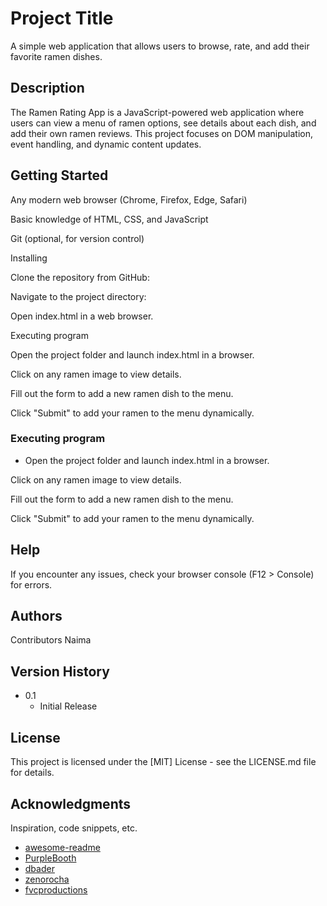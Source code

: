 # Project Title

A simple web application that allows users to browse, rate, and add their favorite ramen dishes.


## Description

The Ramen Rating App is a JavaScript-powered web application where users can view a menu of ramen options, see details about each dish, and add their own ramen reviews. This project focuses on DOM manipulation, event handling, and dynamic content updates.

## Getting Started
Any modern web browser (Chrome, Firefox, Edge, Safari)

Basic knowledge of HTML, CSS, and JavaScript

Git (optional, for version control)

Installing

Clone the repository from GitHub:

Navigate to the project directory:

Open index.html in a web browser.

Executing program

Open the project folder and launch index.html in a browser.

Click on any ramen image to view details.

Fill out the form to add a new ramen dish to the menu.

Click "Submit" to add your ramen to the menu dynamically.


### Executing program

* Open the project folder and launch index.html in a browser.

Click on any ramen image to view details.

Fill out the form to add a new ramen dish to the menu.

Click "Submit" to add your ramen to the menu dynamically.

## Help

If you encounter any issues, check your browser console (F12 > Console) for errors.

## Authors

Contributors Naima 


## Version History

* 0.1
    * Initial Release

## License

This project is licensed under the [MIT] License - see the LICENSE.md file for details.

## Acknowledgments

Inspiration, code snippets, etc.
* [awesome-readme](https://github.com/matiassingers/awesome-readme)
* [PurpleBooth](https://gist.github.com/PurpleBooth/109311bb0361f32d87a2)
* [dbader](https://github.com/dbader/readme-template)
* [zenorocha](https://gist.github.com/zenorocha/4526327)
* [fvcproductions](https://gist.github.com/fvcproductions/1bfc2d4aecb01a834b46)
